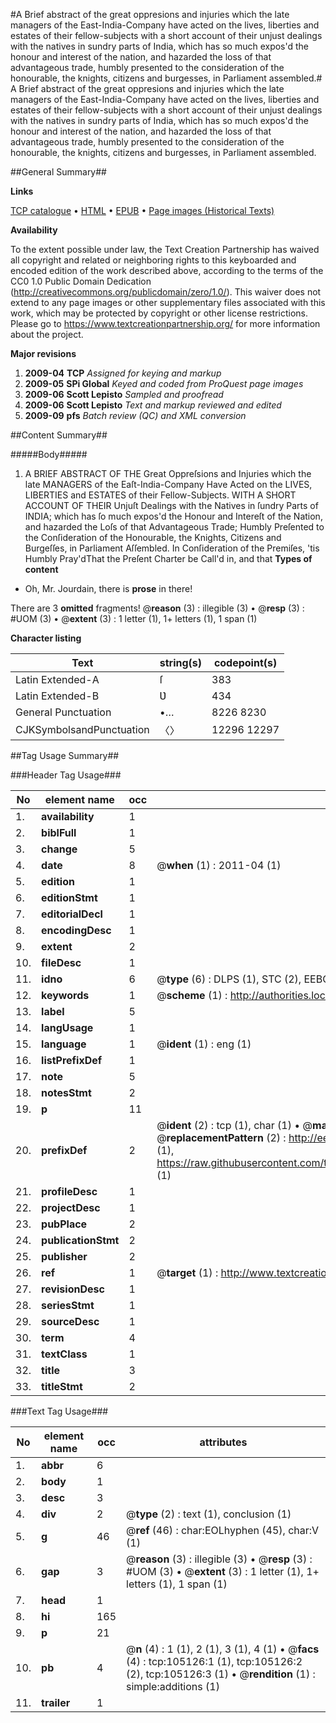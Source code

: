 #A Brief abstract of the great oppresions and injuries which the late managers of the East-India-Company have acted on the lives, liberties and estates of their fellow-subjects with a short account of their unjust dealings with the natives in sundry parts of India, which has so much expos'd the honour and interest of the nation, and hazarded the loss of that advantageous trade, humbly presented to the consideration of the honourable, the knights, citizens and burgesses, in Parliament assembled.#
A Brief abstract of the great oppresions and injuries which the late managers of the East-India-Company have acted on the lives, liberties and estates of their fellow-subjects with a short account of their unjust dealings with the natives in sundry parts of India, which has so much expos'd the honour and interest of the nation, and hazarded the loss of that advantageous trade, humbly presented to the consideration of the honourable, the knights, citizens and burgesses, in Parliament assembled.

##General Summary##

**Links**

[TCP catalogue](http://www.ota.ox.ac.uk/tcp/)  • 
[HTML](http://tei.it.ox.ac.uk/tcp/Texts-HTML/free/A29/A29397.html)  • 
[EPUB](http://tei.it.ox.ac.uk/tcp/Texts-EPUB/free/A29/A29397.epub) • 
[Page images (Historical Texts)](https://historicaltexts.jisc.ac.uk/eebo-16219666e)

**Availability**

To the extent possible under law, the Text Creation Partnership has waived all copyright and related or neighboring rights to this keyboarded and encoded edition of the work described above, according to the terms of the CC0 1.0 Public Domain Dedication (http://creativecommons.org/publicdomain/zero/1.0/). This waiver does not extend to any page images or other supplementary files associated with this work, which may be protected by copyright or other license restrictions. Please go to https://www.textcreationpartnership.org/ for more information about the project.

**Major revisions**

1. __2009-04__ __TCP__ *Assigned for keying and markup*
1. __2009-05__ __SPi Global__ *Keyed and coded from ProQuest page images*
1. __2009-06__ __Scott Lepisto__ *Sampled and proofread*
1. __2009-06__ __Scott Lepisto__ *Text and markup reviewed and edited*
1. __2009-09__ __pfs__ *Batch review (QC) and XML conversion*

##Content Summary##

#####Body#####

1. A BRIEF ABSTRACT OF THE Great Oppreſsions and Injuries which the late MANAGERS of the Eaſt-India-Company Have Acted on the LIVES, LIBERTIES and ESTATES of their Fellow-Subjects. WITH A SHORT ACCOUNT OF THEIR Unjuſt Dealings with the Natives in ſundry Parts of INDIA; which has ſo much expos'd the Honour and Intereſt of the Nation, and hazarded the Loſs of that Advantageous Trade; Humbly Preſented to the Conſideration of the Honourable, the Knights, Citizens and Burgeſſes, in Parliament Aſſembled.
In Conſideration of the Premiſes, 'tis Humbly Pray'dThat the Preſent Charter be Call'd in, and that 
**Types of content**

  * Oh, Mr. Jourdain, there is **prose** in there!

There are 3 **omitted** fragments! 
 @__reason__ (3) : illegible (3)  •  @__resp__ (3) : #UOM (3)  •  @__extent__ (3) : 1 letter (1), 1+ letters (1), 1 span (1)

**Character listing**


|Text|string(s)|codepoint(s)|
|---|---|---|
|Latin Extended-A|ſ|383|
|Latin Extended-B|Ʋ|434|
|General Punctuation|•…|8226 8230|
|CJKSymbolsandPunctuation|〈〉|12296 12297|

##Tag Usage Summary##

###Header Tag Usage###

|No|element name|occ|attributes|
|---|---|---|---|
|1.|__availability__|1||
|2.|__biblFull__|1||
|3.|__change__|5||
|4.|__date__|8| @__when__ (1) : 2011-04 (1)|
|5.|__edition__|1||
|6.|__editionStmt__|1||
|7.|__editorialDecl__|1||
|8.|__encodingDesc__|1||
|9.|__extent__|2||
|10.|__fileDesc__|1||
|11.|__idno__|6| @__type__ (6) : DLPS (1), STC (2), EEBO-CITATION (1), OCLC (1), VID (1)|
|12.|__keywords__|1| @__scheme__ (1) : http://authorities.loc.gov/ (1)|
|13.|__label__|5||
|14.|__langUsage__|1||
|15.|__language__|1| @__ident__ (1) : eng (1)|
|16.|__listPrefixDef__|1||
|17.|__note__|5||
|18.|__notesStmt__|2||
|19.|__p__|11||
|20.|__prefixDef__|2| @__ident__ (2) : tcp (1), char (1)  •  @__matchPattern__ (2) : ([0-9\-]+):([0-9IVX]+) (1), (.+) (1)  •  @__replacementPattern__ (2) : http://eebo.chadwyck.com/downloadtiff?vid=$1&page=$2 (1), https://raw.githubusercontent.com/textcreationpartnership/Texts/master/tcpchars.xml#$1 (1)|
|21.|__profileDesc__|1||
|22.|__projectDesc__|1||
|23.|__pubPlace__|2||
|24.|__publicationStmt__|2||
|25.|__publisher__|2||
|26.|__ref__|1| @__target__ (1) : http://www.textcreationpartnership.org/docs/. (1)|
|27.|__revisionDesc__|1||
|28.|__seriesStmt__|1||
|29.|__sourceDesc__|1||
|30.|__term__|4||
|31.|__textClass__|1||
|32.|__title__|3||
|33.|__titleStmt__|2||


###Text Tag Usage###

|No|element name|occ|attributes|
|---|---|---|---|
|1.|__abbr__|6||
|2.|__body__|1||
|3.|__desc__|3||
|4.|__div__|2| @__type__ (2) : text (1), conclusion (1)|
|5.|__g__|46| @__ref__ (46) : char:EOLhyphen (45), char:V (1)|
|6.|__gap__|3| @__reason__ (3) : illegible (3)  •  @__resp__ (3) : #UOM (3)  •  @__extent__ (3) : 1 letter (1), 1+ letters (1), 1 span (1)|
|7.|__head__|1||
|8.|__hi__|165||
|9.|__p__|21||
|10.|__pb__|4| @__n__ (4) : 1 (1), 2 (1), 3 (1), 4 (1)  •  @__facs__ (4) : tcp:105126:1 (1), tcp:105126:2 (2), tcp:105126:3 (1)  •  @__rendition__ (1) : simple:additions (1)|
|11.|__trailer__|1||

